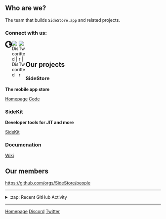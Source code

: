 <!-- 
Docs: How to use GitHub README and actions to auto-generate embedded content.
https://github.com/anuraghazra/github-readme-stats
https://www.youtube.com/watch?v=n6d4KHSKqGk
https://github.com/rahuldkjain/github-profile-readme-generator
 -->

## Who are we?

The team that builds `SideStore.app` and related projects.

### Connect with us:

<!--
[![Website](https://img.shields.io/website?label=sidestore.io&style=for-the-badge&url=https://sidestore.io)](https://sidestore.io)
[![Twitter Follow](https://img.shields.io/twitter/follow/sidestore_io?color=1DA1F2&logo=twitter&style=for-the-badge)](https://twitter.com/intent/follow?original_referer=https%3A%2F%2Fgithub.com%2Fsidestore&screen_name=sidestore)
[![GitHub Followers](https://img.shields.io/github/followers/sidestore?style=for-the-badge)]()
[![GitHub Sponsors](https://img.shields.io/github/sponsors/sidestore?style=for-the-badge
)]() 
-->

[<img align="left" alt="sidestore.io" width="22px" src="https://raw.githubusercontent.com/iconic/open-iconic/master/svg/globe.svg" />][website]
[<img align="left" alt="Discord | Discord" width="22px" src="https://cdn.jsdelivr.net/npm/simple-icons@v3/icons/discord.svg" />][discord]
[<img align="left" alt="Twitter | Twitter" width="22px" src="https://cdn.jsdelivr.net/npm/simple-icons@v3/icons/twitter.svg" />][twitter]

<br />
<br />

## Our projects

### SideStore

__The mobile app store__

[Homepage][website]
[Code][git.sidestore]

### SideKit

__Developer tools for JIT and more__

[SideKit][git.sidekit]

### Documenation

[Wiki][wiki]

## Our members

https://github.com/orgs/SideStore/people

---

<details>
  <summary>:zap: Recent GitHub Activity</summary>

<!--START_SECTION:activity-->
1. 🗣 Commented on [#450](https://github.com/SideStore/SideStore/issues/450) in [SideStore/SideStore](https://github.com/SideStore/SideStore)
2. ❗️ Opened issue [#450](https://github.com/SideStore/SideStore/issues/450) in [SideStore/SideStore](https://github.com/SideStore/SideStore)
3. 🎉 Merged PR [#19](https://github.com/SideStore/SideStore-Docs/pull/19) in [SideStore/SideStore-Docs](https://github.com/SideStore/SideStore-Docs)
4. 🗣 Commented on [#19](https://github.com/SideStore/SideStore-Docs/issues/19) in [SideStore/SideStore-Docs](https://github.com/SideStore/SideStore-Docs)
5. 💪 Opened PR [#19](https://github.com/SideStore/SideStore-Docs/pull/19) in [SideStore/SideStore-Docs](https://github.com/SideStore/SideStore-Docs)
6. 🗣 Commented on [#449](https://github.com/SideStore/SideStore/issues/449) in [SideStore/SideStore](https://github.com/SideStore/SideStore)
7. 🗣 Commented on [#10](https://github.com/SideStore/SideServer-macOS/issues/10) in [SideStore/SideServer-macOS](https://github.com/SideStore/SideServer-macOS)
8. 🗣 Commented on [#390](https://github.com/SideStore/SideStore/issues/390) in [SideStore/SideStore](https://github.com/SideStore/SideStore)
9. ❗️ Closed issue [#390](https://github.com/SideStore/SideStore/issues/390) in [SideStore/SideStore](https://github.com/SideStore/SideStore)
10. 🗣 Commented on [#449](https://github.com/SideStore/SideStore/issues/449) in [SideStore/SideStore](https://github.com/SideStore/SideStore)
11. 🗣 Commented on [#390](https://github.com/SideStore/SideStore/issues/390) in [SideStore/SideStore](https://github.com/SideStore/SideStore)
12. 🗣 Commented on [#390](https://github.com/SideStore/SideStore/issues/390) in [SideStore/SideStore](https://github.com/SideStore/SideStore)
13. 🗣 Commented on [#449](https://github.com/SideStore/SideStore/issues/449) in [SideStore/SideStore](https://github.com/SideStore/SideStore)
14. 🗣 Commented on [#449](https://github.com/SideStore/SideStore/issues/449) in [SideStore/SideStore](https://github.com/SideStore/SideStore)
15. ❗️ Closed issue [#449](https://github.com/SideStore/SideStore/issues/449) in [SideStore/SideStore](https://github.com/SideStore/SideStore)
16. 🗣 Commented on [#447](https://github.com/SideStore/SideStore/issues/447) in [SideStore/SideStore](https://github.com/SideStore/SideStore)
17. ❗️ Opened issue [#449](https://github.com/SideStore/SideStore/issues/449) in [SideStore/SideStore](https://github.com/SideStore/SideStore)
18. 🗣 Commented on [#442](https://github.com/SideStore/SideStore/issues/442) in [SideStore/SideStore](https://github.com/SideStore/SideStore)
19. 🗣 Commented on [#442](https://github.com/SideStore/SideStore/issues/442) in [SideStore/SideStore](https://github.com/SideStore/SideStore)
20. 🗣 Commented on [#447](https://github.com/SideStore/SideStore/issues/447) in [SideStore/SideStore](https://github.com/SideStore/SideStore)
<!--END_SECTION:activity-->

</details>

---

[Homepage][patreon] [Discord][discord] [Twitter][twitter]

<!--
- [Patreon][patreon]
- [OpenCollective][opencollective]
- [YouTube][youtube]
-->

[website]: https://sidestore.io
[wiki]: https://wiki.sidestore.io
[twitter]: https://twitter.com/sidestore_io
[discord]: https://discord.gg/sidestore-949183273383395328
[youtube]: https://youtube.com/TODO
[patreon]: https://www.patreon.com/SideStore
[opencollective]: https://opencollective.com/TODO
[git.sidestore]: https://github.com/SideStore/SideStore/
[git.sidekit]: https://github.com/SideStore/SideKit

